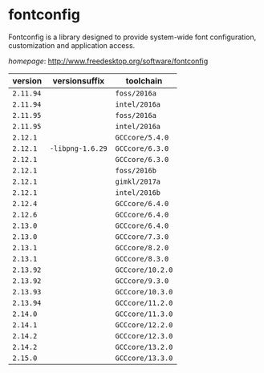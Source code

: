 # fontconfig

Fontconfig is a library designed to provide system-wide font configuration, customization and application access.

*homepage*: <http://www.freedesktop.org/software/fontconfig>

version | versionsuffix | toolchain
--------|---------------|----------
``2.11.94`` |  | ``foss/2016a``
``2.11.94`` |  | ``intel/2016a``
``2.11.95`` |  | ``foss/2016a``
``2.11.95`` |  | ``intel/2016a``
``2.12.1`` |  | ``GCCcore/5.4.0``
``2.12.1`` | ``-libpng-1.6.29`` | ``GCCcore/6.3.0``
``2.12.1`` |  | ``GCCcore/6.3.0``
``2.12.1`` |  | ``foss/2016b``
``2.12.1`` |  | ``gimkl/2017a``
``2.12.1`` |  | ``intel/2016b``
``2.12.4`` |  | ``GCCcore/6.4.0``
``2.12.6`` |  | ``GCCcore/6.4.0``
``2.13.0`` |  | ``GCCcore/6.4.0``
``2.13.0`` |  | ``GCCcore/7.3.0``
``2.13.1`` |  | ``GCCcore/8.2.0``
``2.13.1`` |  | ``GCCcore/8.3.0``
``2.13.92`` |  | ``GCCcore/10.2.0``
``2.13.92`` |  | ``GCCcore/9.3.0``
``2.13.93`` |  | ``GCCcore/10.3.0``
``2.13.94`` |  | ``GCCcore/11.2.0``
``2.14.0`` |  | ``GCCcore/11.3.0``
``2.14.1`` |  | ``GCCcore/12.2.0``
``2.14.2`` |  | ``GCCcore/12.3.0``
``2.14.2`` |  | ``GCCcore/13.2.0``
``2.15.0`` |  | ``GCCcore/13.3.0``
